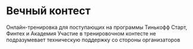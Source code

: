 # Вечный контест
Онлайн-тренировка для поступающих на программы Тинькофф Старт, Финтех и Академия
Участие в тренировочном контесте не подразумевает техническую поддержку со стороны организаторов
